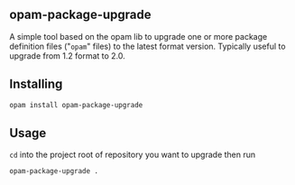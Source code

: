 ## opam-package-upgrade

A simple tool based on the opam lib to upgrade one or more package definition
files ("`opam`" files) to the latest format version. Typically useful to upgrade
from 1.2 format to 2.0.

## Installing

```sh
opam install opam-package-upgrade
```

## Usage
`cd` into the project root of repository you want to upgrade then run

```sh
opam-package-upgrade .
```
